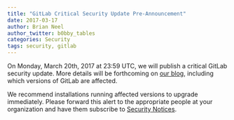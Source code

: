 ```yaml
---
title: "GitLab Critical Security Update Pre-Announcement"
date: 2017-03-17
author: Brian Neel
author_twitter: b0bby_tables
categories: Security
tags: security, gitlab
---
```


On Monday, March 20th, 2017 at 23:59 UTC, we will publish a critical GitLab
security update. More details will be forthcoming on [our blog], including
which versions of GitLab are affected.

We recommend installations running affected versions to upgrade
immediately. Please forward this alert to the appropriate people at your
organization and have them subscribe to [Security Notices].

[our blog]: https://about.gitlab.com/blog
[Security Notices]: https://about.gitlab.com/contact/

<!-- more -->
